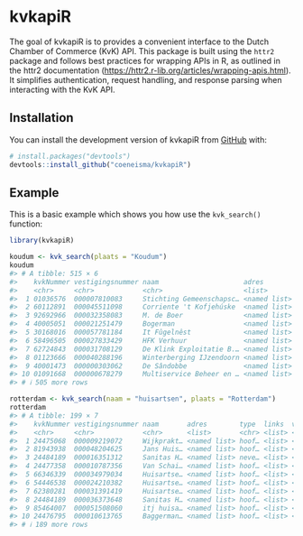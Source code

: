 
<!-- README.md is generated from README.Rmd. Please edit that file -->

# kvkapiR

<!-- badges: start -->
<!-- badges: end -->

The goal of kvkapiR is to provides a convenient interface to the Dutch
Chamber of Commerce (KvK) API. This package is built using the `httr2`
package and follows best practices for wrapping APIs in R, as outlined
in the httr2 documentation
(<https://httr2.r-lib.org/articles/wrapping-apis.html>). It simplifies
authentication, request handling, and response parsing when interacting
with the KvK API.

## Installation

You can install the development version of kvkapiR from
[GitHub](https://github.com/) with:

``` r
# install.packages("devtools")
devtools::install_github("coeneisma/kvkapiR")
```

## Example

This is a basic example which shows you how use the `kvk_search()`
function:

``` r
library(kvkapiR)

koudum <- kvk_search(plaats = "Koudum")
koudum
#> # A tibble: 515 × 6
#>    kvkNummer vestigingsnummer naam                     adres        type  links 
#>    <chr>     <chr>            <chr>                    <list>       <chr> <list>
#>  1 01036576  000007810083     Stichting Gemeenschapsc… <named list> neve… <list>
#>  2 60112891  000045511098     Corriente 't Kofjehúske  <named list> neve… <list>
#>  3 92692966  000032358083     M. de Boer               <named list> neve… <list>
#>  4 40005051  000021251479     Bogerman                 <named list> neve… <list>
#>  5 30168016  000057781184     It Fûgelnêst             <named list> neve… <list>
#>  6 58496505  000027833429     HFK Verhuur              <named list> hoof… <list>
#>  7 62724843  000031708129     De Klink Exploitatie B.… <named list> hoof… <list>
#>  8 01123666  000040288196     Winterberging IJzendoorn <named list> hoof… <list>
#>  9 40001473  000000303062     De Sândobbe              <named list> hoof… <list>
#> 10 01091668  000000678279     Multiservice Beheer en … <named list> hoof… <list>
#> # ℹ 505 more rows
```

``` r
rotterdam <- kvk_search(naam = "huisartsen", plaats = "Rotterdam")
rotterdam
#> # A tibble: 199 × 7
#>    kvkNummer vestigingsnummer naam       adres        type  links  vervallenNaam
#>    <chr>     <chr>            <chr>      <list>       <chr> <list> <chr>        
#>  1 24475068  000009219072     Wijkprakt… <named list> hoof… <list> <NA>         
#>  2 81943938  000048204625     Jans Huis… <named list> hoof… <list> <NA>         
#>  3 24484189  000016351312     Sanitas H… <named list> neve… <list> <NA>         
#>  4 24477358  000010787356     Van Schai… <named list> hoof… <list> <NA>         
#>  5 66346339  000034979034     Huisartse… <named list> hoof… <list> <NA>         
#>  6 54446538  000024210382     Huisartse… <named list> hoof… <list> <NA>         
#>  7 62380281  000031391419     Huisartse… <named list> hoof… <list> <NA>         
#>  8 24484189  000036373648     Sanitas H… <named list> hoof… <list> <NA>         
#>  9 85464007  000051508060     itj huisa… <named list> hoof… <list> <NA>         
#> 10 24476795  000010613765     Baggerman… <named list> hoof… <list> <NA>         
#> # ℹ 189 more rows
```

